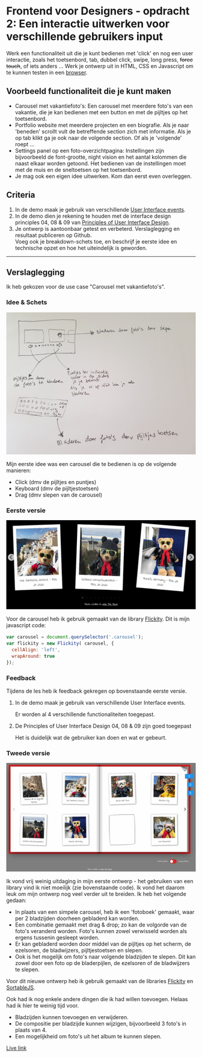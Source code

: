 # Frontend voor Designers - opdracht 2: Een interactie uitwerken voor verschillende gebruikers input

Werk een functionaliteit uit die je kunt bedienen met 'click' en nog een user interactie, zoals het toetsenbord, tab, dubbel click, swipe, long press, <del>force touch</del>, of iets anders ... Werk je ontwerp uit in HTML, CSS en Javascript om te kunnen testen in een [browser](https://en.m.wikipedia.org/wiki/List_of_web_browsers).


## Voorbeeld functionaliteit die je kunt maken
- Carousel met vakantiefoto's: Een carousel met meerdere foto's van een vakantie, die je kan bedienen met een button en met de pijltjes op het toetsenbord.
- Portfolio website met meerdere projecten en een biografie. Als je naar 'beneden' scrollt vult de betreffende section zich met informatie. Als je op tab klikt ga je ook naar de volgende section. Of als je 'volgende' roept ...
- Settings panel op een foto-overzichtpagina: Instellingen zijn bijvoorbeeld de font-grootte, night vision en het aantal kolommen die naast elkaar worden getoond. Het bedienen van de instellingen moet met de muis en de sneltoetsen op het toetsenbord.
- Je mag ook een eigen idee uitwerken. Kom dan eerst even overleggen.


## Criteria

1. In de demo maak je gebruik van verschillende [User Interface events](https://developer.mozilla.org/en-US/docs/Web/API/UIEvent).
2. In de demo dien je rekening te houden met de interface design principles 04, 08 & 09 van [Principles of User Interface Design](http://bokardo.com/principles-of-user-interface-design/).
3. Je ontwerp is aantoonbaar getest en verbeterd. Verslaglegging en resultaat publiceren op Github. <br>Voeg ook je breakdown-schets toe, en beschrijf je eerste idee en technische opzet en hoe het uiteindelijk is geworden.

***

## Verslaglegging
Ik heb gekozen voor de use case "Carousel met vakantiefoto's".

### Idee & Schets
![Schets eerste ontwerp](https://github.com/mhhuijsmans/frontend-voor-designers-1920/raw/master/opdracht2/doc/schets.jpg)

Mijn eerste idee was een carousel die te bedienen is op de volgende manieren: 

- Click (dmv de pijltjes en puntjes)
- Keyboard (dmv de pijltjestoetsen)
- Drag (dmv slepen van de carousel)

### Eerste versie
![Eerste versie](https://github.com/mhhuijsmans/frontend-voor-designers-1920/raw/master/opdracht2/doc/v1.jpg)

Voor de carousel heb ik gebruik gemaakt van de library [Flickity](https://github.com/metafizzy/flickity).
Dit is mijn javascript code:

```javascript
var carousel = document.querySelector('.carousel');
var flickity = new Flickity( carousel, {
  cellAlign: 'left',
  wrapAround: true
});
```

### Feedback
Tijdens de les heb ik feedback gekregen op bovenstaande eerste versie.
1. In de demo maak je gebruik van verschillende User Interface events.

    Er worden al 4 verschillende functionaliteiten toegepast.

2. De Principles of User Interface Design 04, 08 & 09 zijn goed toegepast

    Het is duidelijk wat de gebruiker kan doen en wat er gebeurt.
    
### Tweede versie
![Tweede versie](https://github.com/mhhuijsmans/frontend-voor-designers-1920/raw/master/opdracht2/doc/v2.jpg)

Ik vond vrij weinig uitdaging in mijn eerste ontwerp - het gebruiken van een library vind ik niet moeilijk (zie bovenstaande code). Ik vond het daarom leuk om mijn ontwerp nog veel verder uit te breiden. Ik heb het volgende gedaan:

- In plaats van een simpele carousel, heb ik een 'fotoboek' gemaakt, waar per 2 bladzijden doorheen gebladerd kan worden.
- Een combinatie gemaakt met drag & drop; zo kan de volgorde van de foto's veranderd worden. Foto's kunnen zowel verwisseld worden als ergens tussenin gesleept worden.
- Er kan gebladerd worden door middel van de pijltjes op het scherm, de ezelsoren, de bladwijzers, pijltjestoetsen en slepen.
- Ook is het mogelijk om foto's naar volgende bladzijden te slepen. Dit kan zowel door een foto op de bladerpijlen, de ezelsoren of de bladwijzers te slepen.

Voor dit nieuwe ontwerp heb ik gebruik gemaakt van de libraries [Flickity](https://github.com/metafizzy/flickity) en [SortableJS](https://github.com/SortableJS/Sortable).

Ook had ik nog enkele andere dingen die ik had willen toevoegen. Helaas had ik hier te weinig tijd voor.

- Bladzijden kunnen toevoegen en verwijderen.
- De compositie per bladzijde kunnen wijzigen, bijvoorbeeld 3 foto's in plaats van 4.
- Een mogelijkheid om foto's uit het album te kunnen slepen.

[Live link](https://mhhuijsmans.github.io/frontend-voor-designers-1920/opdracht2/)
